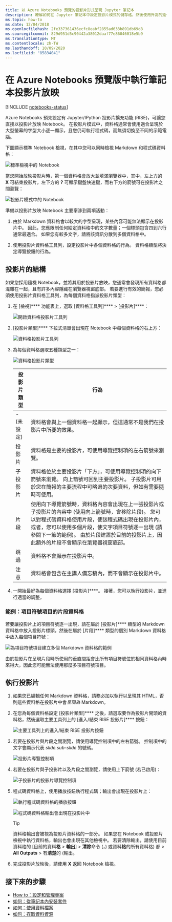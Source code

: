```yaml
---
title: 以 Azure Notebooks 預覽的投影片形式呈現 Jupyter 筆記本
description: 瞭解如何在 Jupyter 筆記本中設定投影片模式的儲存格，然後使用升高的延伸模組來呈現投影片。
ms.topic: how-to
ms.date: 12/04/2018
ms.openlocfilehash: 2fe337361436ecfc8eabf2855ad633b891db69d8
ms.sourcegitcommit: 829d951d5c90442a38012daaf77e86046018e5b9
ms.translationtype: MT
ms.contentlocale: zh-TW
ms.lasthandoff: 10/09/2020
ms.locfileid: "85834041"
---
```

# <a name="run-a-notebook-slideshow-in-azure-notebooks-preview"></a>在 Azure Notebooks 預覽版中執行筆記本投影片放映

[!INCLUDE [notebooks-status](../../includes/notebooks-status.md)]

Azure Notebooks 預先設定有 Jupyter/IPython 投影片擴充功能 (RISE)，可讓您直接以投影片放映 Notebook。 在投影片模式中，資料格通常會使用適合呈現於大型螢幕的字型大小逐一顯示，且您仍可執行程式碼，而無須切換至不同的示範電腦。

下圖顯示標準 Notebook 檢視，在其中您可以同時檢視 Markdown 和程式碼資料格：

![標準檢視中的 Notebook](media/slideshow/slideshow-notebook-view.png)

當您開始放映投影片時，第一個資料格會放大並填滿瀏覽器中，其中，左上方的 **X** 可結束投影片，左下方的 **?** 可顯示鍵盤快速鍵，而右下方的箭號可在投影片之間瀏覽：

![投影片模式中的 Notebook](media/slideshow/slideshow-slide-view.png)

準備以投影片放映 Notebook 主要牽涉到兩項活動：

1. 由於 Markdown 資料格會以較大的字型呈現，某些內容可能無法顯示在投影片中。 因此，您應限制任何給定資料格中的文字數量；一個標頭包含四到六行通常最適合。 如果您有較多文字，請將該資訊分散到多個資料格中。

2. 使用投影片資料格工具列，設定投影片中各個資料格的行為。 資料格類型將決定導覽按鈕的行為。

## <a name="the-anatomy-of-a-slideshow"></a>投影片的結構

如果您採用隨機 Notebook，並將其用於投影片放映，您通常會發現所有資料格都混雜在一起，且有許多內容隱藏在瀏覽器視窗底部。 若要進行有效的簡報，您必須使用投影片資料格工具列，為每個資料格指派投影片類型：

1. 在 [檢視]**** 功能表上，選取 [資料格工具列]**** > [投影片]****：

    ![開啟資料格投影片工具列](media/slideshow/slideshow-view-cell-toolbar.png)

1. [投影片類型]**** 下拉式清單會出現在 Notebook 中每個資料格的右上方：

    ![資料格投影片工具列](media/slideshow/slideshow-cell-toolbar.png)

1. 為每個資料格選取五種類型之一：

    ![資料格投影片類型](media/slideshow/slideshow-cell-slide-types.png)

    | 投影片類型 | 行為 |
    | --- | --- |
    | - (未設定) | 資料格會與上一個資料格一起顯示，但這通常不是我們在投影片中所要的效果。 |
    | 投影片 | 資料格是主要的投影片，可使用導覽控制項的左右箭號來瀏覽。 |
    | 子投影片 | 資料格位於主要投影片「下方」，可使用導覽控制項的向下箭號來瀏覽。 向上箭號可回到主要投影片。 子投影片可用於您在簡報的主要流程中可略過的次要資料，但如有需要隨時可使用。 |
    | 片段 | 使用向下導覽箭號時，資料格內容會出現在上一張投影片或子投影片的內容中 (使用向上箭號時，會移除片段)。 您可以對程式碼資料格使用片段，使該程式碼出現在投影片內，或者，您可以使用多個片段，使文字項目符號逐一出現 (請參閱下一節的範例)。 由於片段建置於目前的投影片上，因此額外的片段不會顯示在瀏覽器視窗底部。 |
    | 跳過 | 資料格不會顯示在投影片中。 |
    | 注意 | 資料格會包含在主講人備忘稿內，而不會顯示在投影片中。 |

1. 一開始最好為每個資料格選擇 [投影片]****。 接著，您可以執行投影片，並進行適當的調整。

### <a name="example-fragment-cells-for-bullet-items"></a>範例：項目符號項目的片段資料格

若要讓投影片上的項目符號逐一出現，請在屬於 [投影片]**** 類型的 Markdown 資料格中放入投影片標頭，然後在屬於 [片段]**** 類型的個別 Markdown 資料格中放入每個項目符號：

![為項目符號項目建立多個 Markdown 資料格的範例](media/slideshow/slideshow-fragments.png)

由於投影片在呈現片段時所使用的垂直間距會比所有項目符號位於相同資料格內時來得大，因此您可能無法使用那麼多項目符號項目。

## <a name="run-the-slideshow"></a>執行投影片

1. 如果您已編輯任何 Markdown 資料格，請務必加以執行以呈現其 HTML，否則這些資料格在投影片中會*呈現為* Markdown。

1. 在您為每個資料格設定 [投影片類型]**** 之後，請選取要作為投影片開頭的資料格，然後選取主要工具列上的 [進入/結束 RISE 投影片]**** 按鈕：

    ![主要工具列上的進入/結束 RISE 投影片按鈕](media/slideshow/slideshow-start.png)

1. 若要在投影片與片段之間瀏覽，請使用導覽控制項中的左右箭號。 控制項中的文字會顯示代表 *slide.sub-slide* 的號碼。

    ![投影片導覽控制項](media/slideshow/slideshow-navigation-control.png)

1. 若要在投影片與子投影片以及片段之間瀏覽，請使用上下箭號 (若已啟用)：

    ![子投影片的投影片導覽控制項](media/slideshow/slideshow-navigation-control-subslide.png)

1. 程式碼資料格上，使用播放按鈕執行程式碼；輸出會出現在投影片上：

    ![執行程式碼資料格的播放按鈕](media/slideshow/slideshow-run-code-cell.png)

    ![程式碼資料格輸出會出現在投影片中](media/slideshow/slideshow-run-code-cell-output.png)

    > [!Tip]
    > 資料格輸出會被視為投影片資料格的一部分。 如果您在 Notebook 或投影片檢視中執行資料格，輸出也會出現在其他檢視中。 若要清除輸出，請使用目前資料格的 [目前的資料**格**  >  **輸出**]  >  **清除**命令 (，) 或資料**格**的所有資料格) 都  >  **All Outputs**  >  有**清楚**的 (輸出。

1. 完成投影片放映後，請使用 **X** 返回 Notebook 檢視。

## <a name="next-steps"></a>接下來的步驟

- [How to：設定和管理專案](configure-manage-azure-notebooks-projects.md)
- [如何：從筆記本內安裝套件](install-packages-jupyter-notebook.md)
- [如何：使用資料檔案](work-with-project-data-files.md)
- [如何：存取資料資源](access-data-resources-jupyter-notebooks.md)
